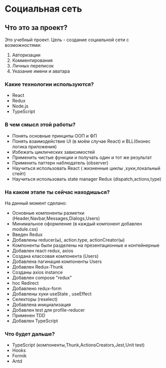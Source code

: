 # Социальная сеть

## Что это за проект?

Это учебный проект. 
Цель - создание социальной сети с возможностями:</br>
 1. Авторизации</br>
 2. Комментирования</br>
 3. Личных переписок</br>
 4. Указание имени и аватара

### Какие технологии используются?

- React
- Redux
- Node.js
- TypeScript

### В чем смысл этой работы?

- Понять основные принципы ООП и ФП
- Понять взаимодействие UI (в моём случае React) и BLL(бизнес логика приложения)
- Избежать циклических зависимостей
- Применить чистые функции и получать один и тот же результат
- Применить паттерн наблюдатель (observer)
- Научиться использовать React ( жизненные циклы ,хуки,локальный стейт)
- Научиться использовать state manager Redux (dispatch,actions,type)

### На каком этапе ты сейчас находишься?

На данный момент сделано:
- Основные компоненты разметки (Header,Navbar,Messages,Dialogs,Users)
- Минимальное оформление (в каждый компонент добавлен module.css)
- Введен Redux 
- Добавлены reducer(ы), action.type, actionCreator(ы)
- Компоненты были разделены на презентационные и контейнерные
- Добавлен react-redux, axios
- Создана классовая компонента (Users)
- Добавлена пагинация компоненты Users
- Добавлен Redux-Thunk
- Созданы axios instance
- Добавлен compose "redux"
- hoc Redirect
- Добавлено redux-form
- Добавлены хуки useState , useEffect
- Селекторы (reselect)
- Добавлена инициализация 
- Добавлен test для profile-reducer
- Применен TDD
- Добавлен TypeScript 



### Что будет дальше?
- TypeScript (компоненты,Thunk,ActionsCreators,Jest,Unit test)
- Hooks
- Formik
- Antd